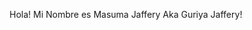 Hola! Mi Nombre es Masuma Jaffery Aka Guriya Jaffery!
<!---
- 👋 Hi, I’m @icodedreams1
- 👀 I’m interested in ...
- 🌱 I’m currently learning ...
- 💞️ I’m looking to collaborate on ...
- 📫 How to reach me ...
- 😄 Pronouns: ...
- ⚡ Fun fact: ...
icodedreams1/icodedreams1 is a ✨ special ✨ repository because its `README.md` (this file) appears on your GitHub profile.
You can click the Preview link to take a look at your changes.
--->
